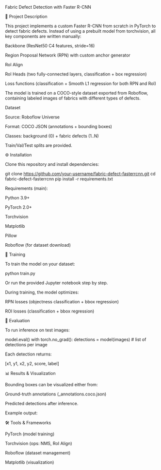 Fabric Defect Detection with Faster R-CNN


📌 Project Description

This project implements a custom Faster R-CNN from scratch in PyTorch to detect fabric defects.
Instead of using a prebuilt model from torchvision, all key components are written manually:

Backbone (ResNet50 C4 features, stride=16)

Region Proposal Network (RPN) with custom anchor generator

RoI Align

RoI Heads (two fully-connected layers, classification + box regression)

Loss functions (classification + Smooth L1 regression for both RPN and RoI)

The model is trained on a COCO-style dataset exported from Roboflow, containing labeled images of fabrics with different types of defects.

Dataset

Source: Roboflow Universe

Format: COCO JSON (annotations + bounding boxes)

Classes: background (0) + fabric defects (1..N)

Train/Val/Test splits are provided.

⚙️ Installation

Clone this repository and install dependencies:

git clone https://github.com/your-username/fabric-defect-fasterrcnn.git
cd fabric-defect-fasterrcnn
pip install -r requirements.txt

Requirements (main):

Python 3.9+

PyTorch 2.0+

Torchvision

Matplotlib

Pillow

Roboflow (for dataset download)

🚀 Training

To train the model on your dataset:

python train.py


Or run the provided Jupyter notebook step by step.

During training, the model optimizes:

RPN losses (objectness classification + bbox regression)

ROI losses (classification + bbox regression)

🧪 Evaluation

To run inference on test images:

model.eval()
with torch.no_grad():
    detections = model(images)  # list of detections per image


Each detection returns:

[x1, y1, x2, y2, score, label]

📊 Results & Visualization

Bounding boxes can be visualized either from:

Ground-truth annotations (_annotations.coco.json)

Predicted detections after inference.

Example output:

🛠 Tools & Frameworks

PyTorch (model training)

Torchvision (ops: NMS, RoI Align)

Roboflow (dataset management)

Matplotlib (visualization)
